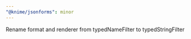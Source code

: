 ```yaml
---
"@knime/jsonforms": minor
---
```


Rename format and renderer from typedNameFilter to typedStringFilter
